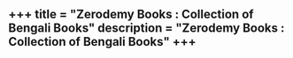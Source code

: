 +++
title = "Zerodemy Books : Collection of Bengali Books"
description = "Zerodemy Books : Collection of Bengali Books"
+++
--
